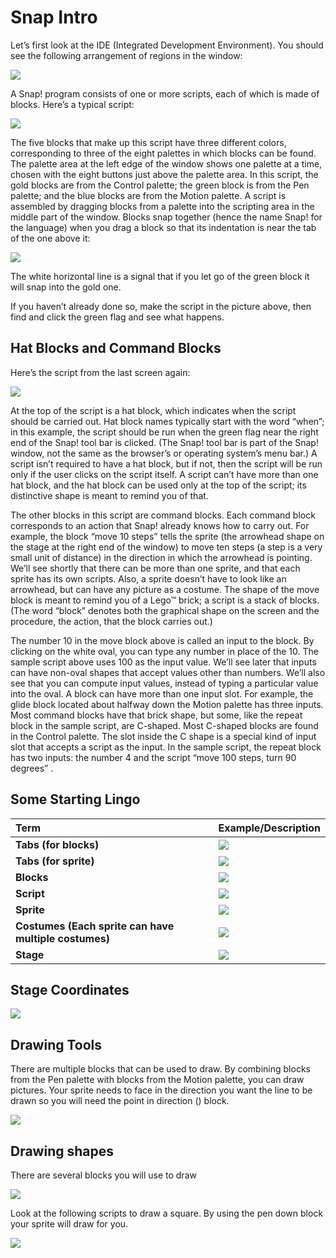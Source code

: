 # Snap Intro

Let’s first look at the IDE \(Integrated Development Environment\). You should see the following arrangement of regions in the window:

![](../.gitbook/assets/1%20%282%29.png)

A Snap! program consists of one or more scripts, each of which is made of blocks. Here’s a typical script:

![](../.gitbook/assets/2%20%283%29.png)

The five blocks that make up this script have three different colors, corresponding to three of the eight palettes in which blocks can be found. The palette area at the left edge of the window shows one palette at a time, chosen with the eight buttons just above the palette area. In this script, the gold blocks are from the Control palette; the green block is from the Pen palette; and the blue blocks are from the Motion palette. A script is assembled by dragging blocks from a palette into the scripting area in the middle part of the window. Blocks snap together \(hence the name Snap! for the language\) when you drag a block so that its indentation is near the tab of the one above it:

![](../.gitbook/assets/3%20%283%29.png)

The white horizontal line is a signal that if you let go of the green block it will snap into the gold one.

If you haven’t already done so, make the script in the picture above, then find and click the green flag and see what happens.

## Hat Blocks and Command Blocks

Here’s the script from the last screen again:

![](../.gitbook/assets/4.png)

At the top of the script is a hat block, which indicates when the script should be carried out. Hat block names typically start with the word “when”; in this example, the script should be run when the green flag near the right end of the Snap! tool bar is clicked. \(The Snap! tool bar is part of the Snap! window, not the same as the browser’s or operating system’s menu bar.\) A script isn’t required to have a hat block, but if not, then the script will be run only if the user clicks on the script itself. A script can’t have more than one hat block, and the hat block can be used only at the top of the script; its distinctive shape is meant to remind you of that.

The other blocks in this script are command blocks. Each command block corresponds to an action that Snap! already knows how to carry out. For example, the block “move 10 steps” tells the sprite \(the arrowhead shape on the stage at the right end of the window\) to move ten steps \(a step is a very small unit of distance\) in the direction in which the arrowhead is pointing. We’ll see shortly that there can be more than one sprite, and that each sprite has its own scripts. Also, a sprite doesn’t have to look like an arrowhead, but can have any picture as a costume. The shape of the move block is meant to remind you of a Lego™ brick; a script is a stack of blocks. \(The word “block” denotes both the graphical shape on the screen and the procedure, the action, that the block carries out.\)

The number 10 in the move block above is called an input to the block. By clicking on the white oval, you can type any number in place of the 10. The sample script above uses 100 as the input value. We’ll see later that inputs can have non-oval shapes that accept values other than numbers. We’ll also see that you can compute input values, instead of typing a particular value into the oval. A block can have more than one input slot. For example, the glide block located about halfway down the Motion palette has three inputs. Most command blocks have that brick shape, but some, like the repeat block in the sample script, are C-shaped. Most C-shaped blocks are found in the Control palette. The slot inside the C shape is a special kind of input slot that accepts a script as the input. In the sample script, the repeat block has two inputs: the number 4 and the script “move 100 steps, turn 90 degrees” .

## Some Starting Lingo

| **Term** | **Example/Description** |
| :--- | :--- |
| **Tabs \(for blocks\)** | ![](../.gitbook/assets/10%20%282%29.png) |
| **Tabs \(for sprite\)** | ![](../.gitbook/assets/11%20%281%29.png) |
| **Blocks** | ![](../.gitbook/assets/12%20%282%29.png) |
| **Script** | ![](../.gitbook/assets/13.png) |
| **Sprite** | ![](../.gitbook/assets/14%20%281%29.png) |
| **Costumes \(Each sprite can have multiple costumes\)** | ![](../.gitbook/assets/15%20%282%29.png) |
| **Stage** | ![](../.gitbook/assets/16%20%282%29.png) |

## Stage Coordinates

![](../.gitbook/assets/image%20%28101%29.png)

## Drawing Tools

There are multiple blocks that can be used to draw. By combining blocks from the Pen palette with blocks from the Motion palette, you can draw pictures. Your sprite needs to face in the direction you want the line to be drawn so you will need the point in direction \(\) block.

![](../.gitbook/assets/38%20%281%29.png)

## Drawing shapes

There are several blocks you will use to draw

![](../.gitbook/assets/image%20%2812%29.png)

Look at the following scripts to draw a square. By using the pen down block your sprite will draw for you.

![](../.gitbook/assets/image%20%2895%29.png)

